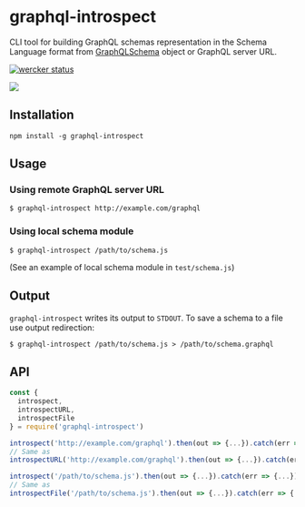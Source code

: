 # graphql-introspect

CLI tool for building GraphQL schemas representation in the Schema Language format
from [GraphQLSchema](http://graphql.org/graphql-js/type/#graphqlschema) object
or GraphQL server URL.

[![wercker status](https://app.wercker.com/status/e590361ccce6a245df73e8776c86d2f6/m/ "wercker status")](https://app.wercker.com/project/byKey/e590361ccce6a245df73e8776c86d2f6)

![](http://i.imgur.com/PIBF66W.gif)

## Installation

```
npm install -g graphql-introspect
```

## Usage

### Using remote GraphQL server URL

```
$ graphql-introspect http://example.com/graphql
```

### Using local schema module

```
$ graphql-introspect /path/to/schema.js
```

(See an example of local schema module in `test/schema.js`)

## Output

`graphql-introspect` writes its output to `STDOUT`. To save a schema to a file
use output redirection:

```
$ graphql-introspect /path/to/schema.js > /path/to/schema.graphql
```

## API

```javascript
const {
  introspect,
  introspectURL,
  introspectFile
} = require('graphql-introspect')

introspect('http://example.com/graphql').then(out => {...}).catch(err => {...})
// Same as 
introspectURL('http://example.com/graphql').then(out => {...}).catch(err => {...})

introspect('/path/to/schema.js').then(out => {...}).catch(err => {...})
// Same as 
introspectFile('/path/to/schema.js').then(out => {...}).catch(err => {...})
```
